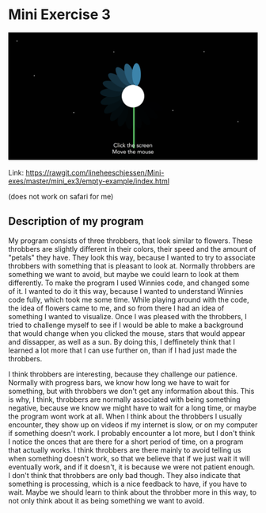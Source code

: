 # Mini Exercise 3

![alt text](mini_ex3.png "beskrivelse af billede")

Link: https://rawgit.com/lineheeschjessen/Mini-exes/master/mini_ex3/empty-example/index.html

(does not work on safari for me)

## Description of my program 

My program consists of three throbbers, that look similar to flowers. These throbbers are slightly different in their colors, their speed and the amount of "petals" they have. They look this way, because I wanted to try to associate throbbers with something that is pleasant to look at. Normally throbbers are something we want to avoid, but maybe we could learn to look at them differently. To make the program I used Winnies code, and changed some of it. I wanted to do it this way, because I wanted to understand Winnies code fully, which took me some time. While playing around with the code, the idea of flowers came to me, and so from there I had an idea of something I wanted to visualize. Once I was pleased with the throbbers, I tried to challenge myself to see if I would be able to make a background that would change when you clicked the mouse, stars that would appear and dissapper, as well as a sun. By doing this, I deffinetely think that I learned a lot more that I can use further on, than if I had just made the throbbers. 

I think throbbers are interesting, because they challenge our patience. Normally with progress bars, we know how long we have to wait for something, but with throbbers we don't get any information about this. This is why, I think, throbbers are normally associated with being something negative, because we know we might have to wait for a long time, or maybe the program wont work at all. When I think about the throbbers I usually encounter, they show up on videos if my internet is slow, or on my computer if something doesn't work. I probably encounter a lot more, but I don't think I notice the onces that are there for a short period of time, on a program that actually works. I think throbbers are there mainly to avoid telling us when something doesn't work, so that we believe that if we just wait it will eventually work, and if it doesn't, it is because we were not patient enough. I don't think that throbbers are only bad though. They also indicate that something is processing, which is a nice feedback to have, if you have to wait. Maybe we should learn to think about the throbber more in this way, to not only think about it as being something we want to avoid. 


